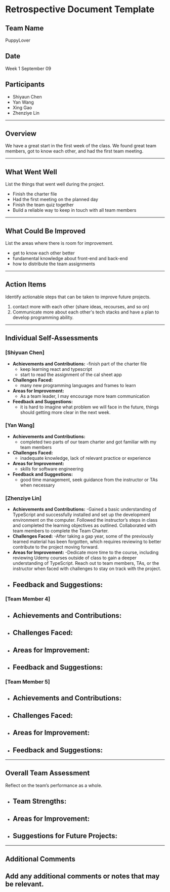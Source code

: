 # Retrospective Document Template

## Team Name
PuppyLover

## Date
Week 1 September 09

## Participants
- Shiyaun Chen
- Yan Wang
- Xing Gao
- Zhenziye Lin

---

## Overview
We have a great start in the first week of the class. We found great team members, got to know each other, and had the first team meeting.

---

## What Went Well
List the things that went well during the project.
- Finish the charter file
- Had the first meeting on the planned day
- Finish the team quiz together
- Build a reliable way to keep in touch with all team members

---

## What Could Be Improved
List the areas where there is room for improvement.
- get to know each other better
- fundamental knowledge about front-end and back-end
- how to distribute the team assignments

---

## Action Items
Identify actionable steps that can be taken to improve future projects.
1. contact more with each other (share ideas, recourses, and so on)
2. Communicate more about each other's tech stacks and have a plan to develop programming ability.

---

## Individual Self-Assessments
### [Shiyuan Chen]
- **Achievements and Contributions:**
  -finish part of the charter file
  - keep learning react and typescript
  - start to read the assignment of the cal sheet app 
- **Challenges Faced:**
  - many new programming languages and frames to learn
- **Areas for Improvement:**
  - As a team leader, I may encourage more team communication
- **Feedback and Suggestions:**
  - it is hard to imagine what problem we will face in the future, things should getting more clear in the next week.

### [Yan Wang]
- **Achievements and Contributions:**
  - completed two parts of our team charter and got familiar with my team members
- **Challenges Faced:**
  - inadequate knowledge, lack of relevant practice or experience
- **Areas for Improvement:**
  - skills for software engineering
- **Feedback and Suggestions:**
  - good time management, seek guidance from the instructor or TAs when necessary

### [Zhenziye Lin]
- **Achievements and Contributions:**
   -Gained a basic understanding of TypeScript and successfully installed and set up the development environment on the computer.
    Followed the instructor’s steps in class and completed the learning objectives as outlined.
    Collaborated with team members to complete the Team Charter.
- **Challenges Faced:**
   -After taking a gap year, some of the previously learned material has been forgotten, which requires reviewing to better contribute to the project moving forward.
- **Areas for Improvement:**
   -Dedicate more time to the course, including reviewing Udemy courses outside of class to gain a deeper understanding of TypeScript.
Reach out to team members, TAs, or the instructor when faced with challenges to stay on track with the project.
- **Feedback and Suggestions:**
  -

### [Team Member 4]
- **Achievements and Contributions:**
  -
- **Challenges Faced:**
  -
- **Areas for Improvement:**
  -
- **Feedback and Suggestions:**
  -

### [Team Member 5]
- **Achievements and Contributions:**
  -
- **Challenges Faced:**
  -
- **Areas for Improvement:**
  -
- **Feedback and Suggestions:**
  -

---

## Overall Team Assessment
Reflect on the team’s performance as a whole.
- **Team Strengths:**
  -
- **Areas for Improvement:**
  -
- **Suggestions for Future Projects:**
  -

---

## Additional Comments
Add any additional comments or notes that may be relevant.
-
